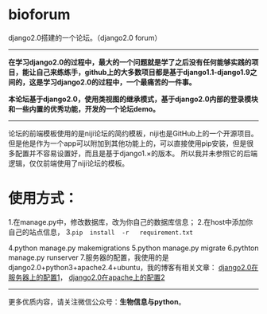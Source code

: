 # bioforum
django2.0搭建的一个论坛。（django2.0 forum）
*******

**在学习django2.0的过程中，最大的一个问题就是学了之后没有任何能够实践的项目，能让自己来练练手，github上的大多数项目都是基于django1.1-django1.9之间的，这是学习django2.0的过程中，一个最痛苦的一件事。**

**本论坛基于django2.0，使用类视图的继承模式，基于django2.0内部的登录模块和一些内置的优秀功能，开发的一个论坛demo。**


*****
论坛的前端模板使用的是niji论坛的简约模板，niji也是GitHub上的一个开源项目。 但是他是作为一个app可以附加到其他功能上的，可以直接使用pip安装，但是很多配置并不容易设置好，而且是基于django1.×的版本。  所以我并未参照它的后端逻辑，仅仅前端使用了niji论坛的模板。
# 使用方式：
1.在manage.py中，修改数据库，改为你自己的数据库信息；
2.在host中添加你自己的站点信息，
3.```pip  install  -r   requirement.txt```

4.python  manage.py  makemigrations
5.python  manage.py  migrate
6.pythton  manage.py  runserver
7.服务器的配置，我使用的是django2.0+python3+apache2.4+ubuntu，我的博客有相关文章：
[django2.0在服务器上的配置1](https://zhuanlan.zhihu.com/p/43016468)，
[django2.0在apache上的配置2](https://www.lovexu.xyz/2018/08/22/NO20/)

************
更多优质内容，请关注微信公众号：**生物信息与python**。
